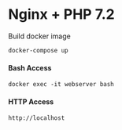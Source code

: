# Nginx + PHP 7.2

Build docker image
```
docker-compose up
```

#### Bash Access
```
docker exec -it webserver bash
```

#### HTTP Access
```
http://localhost
```
